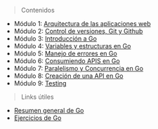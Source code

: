 > Contenidos

* Módulo 1: [Arquitectura de las aplicaciones web](https://goo.gl/fgw2QZ)
* Módulo 2: [Control de versiones, Git y Github](https://goo.gl/DeXHqZ)
* Módulo 3: [Introducción a Go](https://goo.gl/wG4kjh)
* Módulo 4: [Variables y estructuras en Go](https://goo.gl/QPW13x)
* Módulo 5: [Manejo de errores en Go](https://goo.gl/u15Xm1)
* Módulo 6: [Consumiendo APIS en Go](https://docs.google.com/presentation/d/1qAy1IKX3BJ0C1xMT91-lEuJwyzw-ewnfWi42agk3prs/edit?usp=sharing)
* Módulo 7: [Paralelismo y Concurrencia en Go](https://docs.google.com/presentation/d/19DHg7Hk8_Fzw32UuziTjv2OTCKFyBqPWCJBNYVdIXIw/edit?usp=sharing)
* Módulo 8: [Creación de una API en Go](https://docs.google.com/presentation/d/1PEzRftXHvwKKZJUJx51cprImbTIZTo4ZeVkVf5bC4_o/edit?usp=sharing)
* Módulo 9: [Testing](https://docs.google.com/presentation/d/152FAp4Ec_VR8-S2VzGZt5pz57dfkrZqdr3E7RQVaGFg/edit?usp=sharing)

> Links útiles

* [Resumen general de Go](https://docs.google.com/presentation/d/16FU0bdBJ8ysdMjRbu0JFpijx38FdrnFG3OrRuYV2gDw/edit?usp=sharing)
* [Ejercicios de Go](https://docs.google.com/document/d/1EAFxe4Ey8QK9hFzJ8LcDpXICLwlEtNp9-lZS0Z7ngrc/edit?usp=sharing)